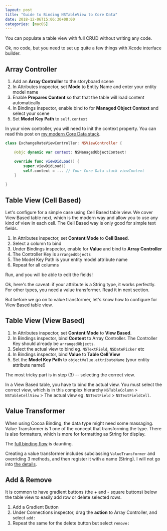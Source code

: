 ```yaml
---
layout: post
title: "Guide to Binding NSTableView to Core Data"
date: 2018-12-06T15:06:30+08:00
categories: [macOS]
---
```


You can populate a table view with full CRUD without writing any code.

Ok, no code, but you need to set up quite a few things with Xcode interface builder.

## Array Controller

1. Add an **Array Controller** to the storyboard scene
2. In Attributes inspector, set **Mode** to Entity Name and enter your entity model name
3. Enable **Prepares Content** so that that the table will load content automatically
4. In Bindings inspector, enable bind to for **Managed Object Context** and select your scene
5. Set **Model Key Path** to `self.context`

In your view controller, you will need to init the context property. You can read this post on [my modern Core Data stack](/2018/09/01/modern-guide-to-core-data-2018/).

```swift
class ExchangeRateViewController: NSViewController {

    @objc dynamic var context: NSManagedObjectContext!

    override func viewDidLoad() {
        super.viewDidLoad()
        self.context = ... // Your Core Data stack viewContext
    }

}
```

## Table View (Cell Based)

Let's configure for a simple case using Cell Based table view. We cover View Based table next, which is the modern way and allow you to use any kind of view in each cell. The Cell Based way is only good for simple text fields.

1. In Attributes inspector, set **Content Mode** to **Cell Based**.
2. Select a column to bind
3. Under Bindings inspector, enable for **Value** and bind to **Array Controller**
4. The Controller Key is `arrangedObjects`
5. The Model Key Path is your entity model attribute name
6. Repeat for all columns

Run, and you will be able to edit the fields!

Ok, here's the caveat: if your attribute is a String type, it works perfectly. For other types, you need a value transformer. Read it in next section.

But before we go on to value transformer, let's know how to configure for View Based table view.

## Table View (View Based)

1. In Attributes inspector, set **Content Mode** to **View Based**.
2. In Bindings inspector, bind **Content** to Array Controller. The Controller Key should already be `arrangedObjects`.
3. Select the actual view to bind eg. `NSTextField`, `NSDatePicker` etc
4. In Bindings inspector, bind **Value** to **Table Cell View**
5. Set the **Model Key Path** to `objectValue.attributeName` (your entity attribute name!)

The most tricky part is in step (3) -- selecting the correct view.

In a View Based table, you have to bind the actual view. You must select the correct view, which is in this complex hierarchy `NSTableColumn` > `NSTableCellView` > The actual view eg. `NSTextField` > `NSTextFieldCell`.

## Value Transformer

When using Cocoa Binding, the data type might need some massaging. Value Transformer is 1 one of the concept that transforming the type. There is also formatters, which is more for formatting as String for display.

The [full binding flow](https://developer.apple.com/library/archive/documentation/Cocoa/Conceptual/CocoaBindings/Concepts/MessageFlow.html) is daunting.

Creating a value transformer includes subclassing `ValueTransformer` and overriding 3 methods, and then register it with a name (String). I will not go into [the details](https://nshipster.com/valuetransformer/).

## Add & Remove

It is common to have gradient buttons (the + and - square buttons) below the table view to easily add row or delete selected rows.

1. Add a Gradient Button
2. Under Connections inspector, drag the **action** to Array Controller, and select `add:`
3. Repeat the same for the delete button but select `remove:`
